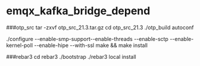 # emqx_kafka_bridge_depend
###otp_src
tar -zxvf otp_src_21.3.tar.gz
cd otp_src_21.3
./otp_build autoconf

./configure --enable-smp-support--enable-threads --enable-sctp --enable-kernel-poll --enable-hipe --with-ssl
make && make install

###rebar3
cd rebar3
./bootstrap
./rebar3 local install
